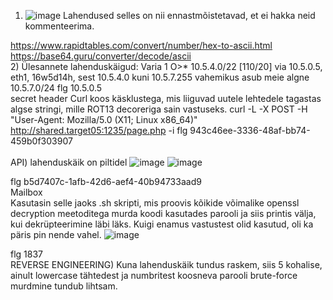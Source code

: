 1) ![image](https://github.com/JoosepPodekrat/Andmeturve2024/assets/144919619/7c566a5e-f53f-4409-b92b-f122a65a233f)
Lahendused selles on nii ennastmõistetavad, et ei hakka neid kommenteerima.

 https://www.rapidtables.com/convert/number/hex-to-ascii.html
 https://base64.guru/converter/decode/ascii
 <br>
2) 
Ülesannete lahenduskäigud:
Varia 1
O>* 10.5.4.0/22 [110/20] via 10.5.0.5, eth1, 16w5d14h, sest 10.5.4.0 kuni 10.5.7.255 vahemikus asub meie algne 10.5.7.0/24
flg 10.5.0.5
<br>
secret header
Curl koos käsklustega, mis liiguvad uutele lehtedele tagastas algse stringi, mille ROT13 decoreriga sain vastuseks.
curl -L -X POST -H "User-Agent: Mozilla/5.0 (X11; Linux x86_64)" http://shared.target05:1235/page.php -i
flg 943c46ee-3336-48af-bb74-459b0f303907
<br>
<br>
API) lahenduskäik on piltidel
![image](https://github.com/JoosepPodekrat/Andmeturve2024/assets/144919619/f9363933-6b3f-4297-93b0-67c8333eb9fe)
![image](https://github.com/JoosepPodekrat/Andmeturve2024/assets/144919619/2ea37cfa-e5ae-4a5a-b232-2821bceaab36)

flg b5d7407c-1afb-42d6-aef4-40b94733aad9
<br>
Mailbox
<br>
Kasutasin selle jaoks .sh skripti, mis proovis kõikide võimalike openssl decryption meetoditega murda koodi kasutades parooli ja siis printis välja, kui dekrüpteerimine läbi läks. Kuigi enamus vastustest olid kasutud, oli ka päris pin nende vahel.
![image](https://github.com/JoosepPodekrat/Andmeturve2024/assets/144919619/afd6c44b-92fc-4997-8545-6ad8bdc5e829)


flg 1837
<br>
REVERSE ENGINEERING)
Kuna lahenduskäik tundus raskem, siis 5 kohalise, ainult lowercase tähtedest ja numbritest koosneva parooli brute-force murdmine tundub lihtsam.

